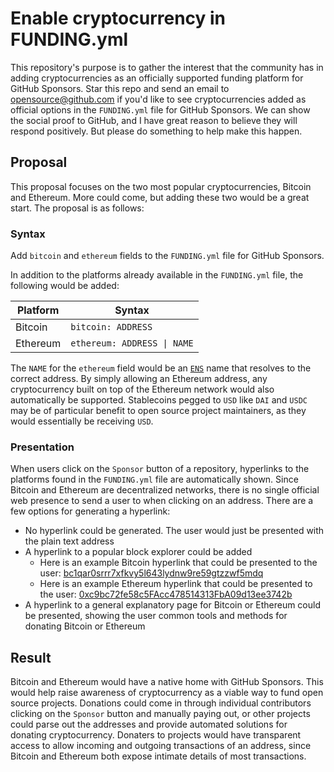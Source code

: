 # Enable cryptocurrency in FUNDING.yml

This repository's purpose is to gather the interest that the community has in adding cryptocurrencies as an officially supported funding platform for GitHub Sponsors. Star this repo and send an email to opensource@github.com if you'd like to see cryptocurrencies added as official options in the `FUNDING.yml` file for GitHub Sponsors. We can show the social proof to GitHub, and I have great reason to believe they will respond positively. But please do something to help make this happen.

## Proposal

This proposal focuses on the two most popular cryptocurrencies, Bitcoin and Ethereum. More could come, but adding these two would be a great start. The proposal is as follows:

### Syntax

Add `bitcoin` and `ethereum` fields to the `FUNDING.yml` file for GitHub Sponsors.

In addition to the platforms already available in the `FUNDING.yml` file, the following would be added:

| Platform | Syntax |
| --- | --- |
| Bitcoin | `bitcoin: ADDRESS` |
| Ethereum | `ethereum: ADDRESS \| NAME` |

The `NAME` for the `ethereum` field would be an [`ENS`](https://ens.domains/) name that resolves to the correct address. By simply allowing an Ethereum address, any cryptocurrency built on top of the Ethereum network would also automatically be supported. Stablecoins pegged to `USD` like `DAI` and `USDC` may be of particular benefit to open source project maintainers, as they would essentially be receiving `USD`.

### Presentation

When users click on the `Sponsor` button of a repository, hyperlinks to the platforms found in the `FUNDING.yml` file are automatically shown. Since Bitcoin and Ethereum are decentralized networks, there is no single official web presence to send a user to when clicking on an address. There are a few options for generating a hyperlink:

* No hyperlink could be generated. The user would just be presented with the plain text address
* A hyperlink to a popular block explorer could be added
  * Here is an example Bitcoin hyperlink that could be presented to the user: [bc1qar0srrr7xfkvy5l643lydnw9re59gtzzwf5mdq](https://btc.com/bc1qar0srrr7xfkvy5l643lydnw9re59gtzzwf5mdq)
  * Here is an example Ethereum hyperlink that could be presented to the user: [0xc9bc72fe58c5FAcc478514313FbA09d13ee3742b](https://etherscan.io/address/0xc9bc72fe58c5FAcc478514313FbA09d13ee3742b) 
* A hyperlink to a general explanatory page for Bitcoin or Ethereum could be presented, showing the user common tools and methods for donating Bitcoin or Ethereum

## Result

Bitcoin and Ethereum would have a native home with GitHub Sponsors. This would help raise awareness of cryptocurrency as a viable way to fund open source projects. Donations could come in through individual contributors clicking on the `Sponsor` button and manually paying out, or other projects could parse out the addresses and provide automated solutions for donating cryptocurrency. Donaters to projects would have transparent access to allow incoming and outgoing transactions of an address, since Bitcoin and Ethereum both expose intimate details of most transactions.
